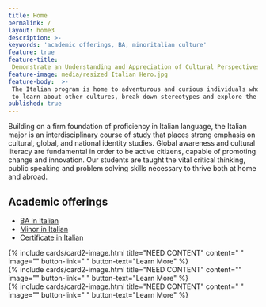 ```yaml
---
title: Home
permalink: /
layout: home3
description: >- 
keywords: 'academic offerings, BA, minoritalian culture'
feature: true
feature-title: 
 Demonstrate an Understanding and Appreciation of Cultural Perspectives and Practices in the Italian-speaking World.
feature-image: media/resized Italian Hero.jpg
feature-body:  >-
 The Italian program is home to adventurous and curious individuals who seek 
 to learn about other cultures, break down stereotypes and explore the world. 
published: true
---
```

Building on a firm foundation of proficiency in Italian language, the Italian major is an interdisciplinary course of study that places strong emphasis on cultural, global, and national identity studies. Global awareness and cultural literacy are fundamental in order to be active citizens, capable of promoting change and innovation. Our students are taught the vital critical thinking, public speaking and problem solving skills necessary to thrive both at home and abroad.

## Academic offerings

 - [BA in Italian](http://bulletin.temple.edu/undergraduate/liberal-arts/italian/ba-italian/#text) 
 - [Minor in Italian](http://bulletin.temple.edu/undergraduate/liberal-arts/italian/minor-italian/) 
 - [Certificate in Italian](http://bulletin.temple.edu/undergraduate/liberal-arts/italian/certificate-italian/)

<div class="row row-wide">
  <div class="col m12 l4">{% include cards/card2-image.html 
    title="NEED CONTENT" 
    content=" " 
    image="" 
    button-link=" " 
    button-text="Learn More" %}
  </div>
  <div class="row row-wide">
    <div class="col m12 l4">{% include cards/card2-image.html 
      title="NEED CONTENT" 
      content="" 
      image="" 
      button-link=" " 
      button-text="Learn More" %}
    </div>
    <div class="row row-wide">
      <div class="col m12 l4">{% include cards/card2-image.html 
        title="NEED CONTENT" 
        content=" " 
        image="" 
        button-link=" " 
        button-text="Learn More" %}
      </div>
</div>

